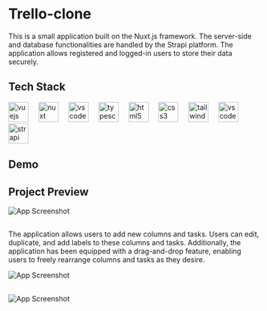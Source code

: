 # Trello-clone

This is a small application built on the Nuxt.js framework. The server-side and database functionalities are handled by the Strapi platform. The application allows registered and logged-in users to store their data securely.

## Tech Stack

<div align="left">
  <img src="https://cdn.jsdelivr.net/gh/devicons/devicon/icons/vuejs/vuejs-original.svg" height="40" alt="vuejs logo"  />
   <img width="12" />
    <img src="https://nuxt.com/assets/design-kit/logo/icon-green.svg" height="40" alt="nuxt logo"  />
  <img width="12" />
  <img src="https://upload.wikimedia.org/wikipedia/commons/1/1c/Pinialogo.svg" height="40" alt="vscode logo"  />
  <img width="12" />
  <img src="https://upload.wikimedia.org/wikipedia/commons/4/4c/Typescript_logo_2020.svg" height="40" alt="typescript logo"  />
  <img width="12" />
  <img src="https://cdn.jsdelivr.net/gh/devicons/devicon/icons/html5/html5-original.svg" height="40" alt="html5 logo"  />
  <img width="12" />
  <img src="https://cdn.jsdelivr.net/gh/devicons/devicon/icons/css3/css3-original.svg" height="40" alt="css3 logo"  />
  <img width="12" />
  <img src="https://upload.wikimedia.org/wikipedia/commons/d/d5/Tailwind_CSS_Logo.svg" height="40" alt="tailwindcss logo"  />
   <img width="12" />
  <img src="https://upload.wikimedia.org/wikipedia/commons/f/f1/Vitejs-logo.svg" height="40" alt="vscode logo"  />
  <img width="12" />
    <img src="https://github.com/MartinKlimes/Audio-feature-visualization-webapp/assets/107542941/b628c949-3948-4f77-8233-f0d576fa06cf" height="40" alt="strapi logo"  />
</div>

###

###

## Demo




## Project Preview
![App Screenshot](https://github.com/MartinKlimes/Audio-feature-visualization-webapp/assets/107542941/37aa6a7a-e906-4ee6-939e-c57ae69c9aff)
##
The application allows users to add new columns and tasks. Users can edit, duplicate, and add labels to these columns and tasks. Additionally, the application has been equipped with a drag-and-drop feature, enabling users to freely rearrange columns and tasks as they desire.

![App Screenshot](https://github.com/MartinKlimes/Audio-feature-visualization-webapp/assets/107542941/58d5948b-5074-4ed0-9452-d6fa2b33619a)
##
![App Screenshot](https://github.com/MartinKlimes/Audio-feature-visualization-webapp/assets/107542941/23c123ff-3c04-4193-b28a-daa53e528382)
##

